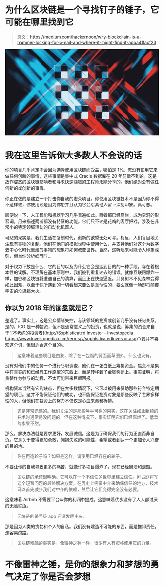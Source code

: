 # 为什么区块链是一个寻找钉子的锤子，它可能在哪里找到它

> 原文：<https://medium.com/hackernoon/why-blockchain-is-a-hammer-looking-for-a-nail-and-where-it-might-find-it-adba41facf23>

![](img/73f4bdfe81f2e9784910467a490b9870.png)

# 我在这里告诉你大多数人不会说的话

你的项目几乎肯定不会因为选择使用区块链而受益，哪怕是 1%。您没有使用它来做任何创新的事情，这些事情是集中式 Oracle 数据库在 20 年前做不到的。这是故作姿态的区块链影响者和寻求快速赚钱的工程师未能分享的。他们绝对没有做任何新的或创新的事情。

你正在做的是建立一个打击你自我的虚荣项目。你使用区块链技术不是因为你不得不这样做，你使用它是因为你想并且认为它会给其他人留下深刻印象。真可悲。

顺便说一下，人工智能和机器学习几乎普遍如此。两者都已经腐烂，成为空洞的形容词，用来描述两者都没有特征的功能。它们只不过是花哨的客厅把戏，涉及在非常小的特定领域活动的自动化机器人。

可悲的现实是，我们生活在复制时代，创新的欲望无处可寻。相反，人们盲目地关注现有事物的复制。他们在他们的模拟世界中使用什么，并支持他们对这个为数字去中心化时代重建的事物的想象将如何改变世界。当然，这听起来可能令人印象深刻，但当你分析细节时…

对于权力下放是什么、它的目的以及为什么它会是达到目的的一种手段，存在着根本性的误解。不理解在基本原则中，我们被判重复过去的错误。就像互联网爆炸一样，加密和区块链将遭遇自己的清算，而且正在快速逼近。只见树木不见森林变得如此困难，以至于你所遇到的一切看起来要么是革命性的，要么就像一场即将颠覆宇宙的垃圾箱大火。

## 你以为 2018 年的崩盘就是它？

差远了。事实上，这是公众情绪失控，与该领域的投资或创新几乎没有任何关系。是的，ICO 是一种投资，但不是通常意义上的投资，也就是说，筹集的资金来自于“[不老练的投资者](http://Sophisticated Investor - Investopedia https://www.investopedia.com/terms/s/sophisticatedinvestor.asp)”(我并不喜欢这个词，但很适合这个目的)。

> 这意味着这些项目是白象，除了在一包烟的背面画草图外，什么也没有。

没有对他们中的任何一个进行尽职调查，他们在一张白纸上筹集资金。焦点不是集中在真实的和已经有工作原型的东西上，而是转移到了金钱奖励上。事实证明，将贪婪作为参与的动机，不太可能带来巨额回报。

机构资本当然有它的缺点，但在大多数情况下，它可以被用来资助那些符合特定期望的项目。这并不能保证他们的成功，也不能保证投资对象是那些反映了世界多样性的人，但他们在投资上的努力不仅仅是心血来潮和祈祷。

> 这是非常遗憾的。我们关注的是那些唾手可得的果实，这在关注如此新颖的技术时通常是没问题的，但在这种情况下，事实证明它们已经腐烂了。低垂的水果不甜。

那么，解决办法就是要求更好，发展诚信。这是为了确保我们的行为正直而非自负。它是关于变得更加勇敢，拥抱失败的可能性，希望或者到达一个更加令人兴奋的目的地。

> 你在再造轮子吗？如果是这样，请使用已经存在的轮子。

不要让你的自我导致更多的痛苦，就像许多项目爆炸了，现在已经崩溃和烧毁。

> 区块链的承诺很明确。它可以在一个不信任的世界里建立信任。拜占庭将军这个短暂问题的最终解决方案。在历史上需要中介来确保信任的地方，技术可以首先减少我们对中介的依赖，然后让它们变得完全没有必要。

这意味着 Airbnb 不需要平台从你的利润中提成。这意味着优步没有了人人都讨厌的无脸鲨鱼。

> 区块链的杀手级 app 还没发明出来。

那是因为人类的贪婪和个人的自私。我们没有建造不可能的东西，而是推卸责任，走容易的路。

> 区块链残酷的事实是，像雷神之锤一样，很少有人有资格使用它的力量。

# 不像雷神之锤，是你的想象力和梦想的勇气决定了你是否会梦想